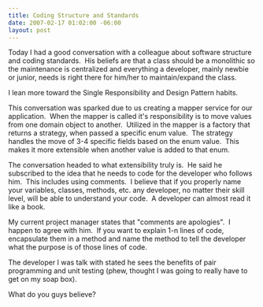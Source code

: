 ```yaml
---
title: Coding Structure and Standards
date: 2007-02-17 01:02:00 -06:00
layout: post
---
```


Today I had a good conversation with a colleague about software structure and coding standards.  His beliefs are that a class should be a monolithic so the maintenance is centralized and everything a developer, mainly newbie or junior, needs is right there for him/her to maintain/expand the class.

I lean more toward the Single Responsibility and Design Pattern habits.

This conversation was sparked due to us creating a mapper service for our application.  When the mapper is called it's responsibility is to move values from one domain object to another.  Utilized in the mapper is a factory that returns a strategy, when passed a specific enum value.  The strategy handles the move of 3-4 specific fields based on the enum value.  This makes it more extensible when another value is added to that enum.

The conversation headed to what extensibility truly is.  He said he subscribed to the idea that he needs to code for the developer who follows him.  This includes using comments.  I believe that if you properly name your variables, classes, methods, etc. any developer, no matter their skill level, will be able to understand your code.  A developer can almost read it like a book.

My current project manager states that "comments are apologies".  I happen to agree with him.  If you want to explain 1-n lines of code, encapsulate them in a method and name the method to tell the developer what the purpose is of those lines of code.

The developer I was talk with stated he sees the benefits of pair programming and unit testing (phew, thought I was going to really have to get on my soap box).

What do you guys believe?